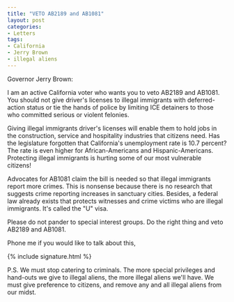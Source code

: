 ```yaml
---
title: "VETO AB2189 and AB1081"
layout: post
categories:
- Letters
tags:
- California
- Jerry Brown
- illegal aliens
---
```


Governor Jerry Brown:

I am an active California voter who wants you to veto AB2189 and AB1081. You should not give driver's licenses to illegal immigrants with deferred-action status or tie the hands of police by limiting ICE detainers to those who committed serious or violent felonies.

Giving illegal immigrants driver's licenses will enable them to hold jobs in the construction, service and hospitality industries that citizens need. Has the legislature forgotten that California's unemployment rate is 10.7 percent? The rate is even higher for African-Americans and Hispanic-Americans. Protecting illegal immigrants is hurting some of our most vulnerable citizens!

Advocates for AB1081 claim the bill is needed so that illegal immigrants report more crimes. This is nonsense because there is no research that suggests crime reporting increases in sanctuary cities. Besides, a federal law already exists that protects witnesses and crime victims who are illegal immigrants. It's called the "U" visa.

Please do not pander to special interest groups. Do the right thing and veto AB2189 and AB1081.

Phone me if you would like to talk about this,

{% include signature.html %}

P.S. We must stop catering to criminals. The more special privileges and hand-outs we give to illegal aliens, the more illegal aliens we'll have. We must give preference to citizens, and remove any and all illegal aliens from our midst.